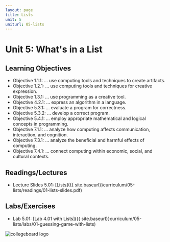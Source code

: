 ```yaml
---
layout: page
title: Lists
unit: 5
uniturl: 05-lists
---
```



Unit 5: What's in a List
========================


Learning Objectives
-------------------
 * Objective 1.1.1: … use computing tools and techniques to create artifacts.
 * Objective 1.2.1: … use computing tools and techniques for creative expression.
 * Objective 1.3.1: … use programming as a creative tool.
 * Objective 4.2.1: … express an algorithm in a language.
 * Objective 5.3.1: … evaluate a program for correctness.
 * Objective 5.3.2: … develop a correct program.
 * Objective 5.4.1: … employ appropriate mathematical and logical concepts in programming.
 * Objective 7.1.1: … analyze how computing affects communication, interaction, and cognition.
 * Objective 7.3.1: … analyze the beneficial and harmful effects of computing.
 * Objective 7.4.1: … connect computing within economic, social, and cultural contexts.



Readings/Lectures
-----------------
 * Lecture Slides 5.01: [Lists]({{ site.baseurl}}curriculum/05-lists/readings/01-lists-slides.pdf)


Labs/Exercises
--------------
 * Lab 5.01: [Lab 4.01 with Lists]({{ site.baseurl}}curriculum/05-lists/labs/01-guessing-game-with-lists)

![collegeboard logo](http://bjc-nc.github.io/bjc-course/img/cb.png)


